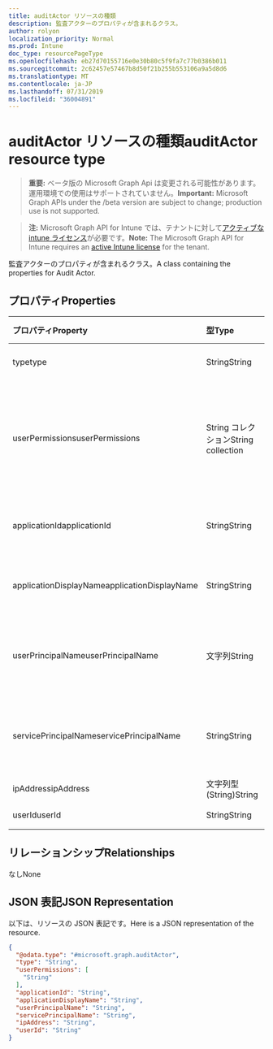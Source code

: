 ```yaml
---
title: auditActor リソースの種類
description: 監査アクターのプロパティが含まれるクラス。
author: rolyon
localization_priority: Normal
ms.prod: Intune
doc_type: resourcePageType
ms.openlocfilehash: eb27d70155716e0e30b80c5f9fa7c77b0386b011
ms.sourcegitcommit: 2c62457e57467b8d50f21b255b553106a9a5d8d6
ms.translationtype: MT
ms.contentlocale: ja-JP
ms.lasthandoff: 07/31/2019
ms.locfileid: "36004891"
---
```

# <a name="auditactor-resource-type"></a><span data-ttu-id="9c33e-103">auditActor リソースの種類</span><span class="sxs-lookup"><span data-stu-id="9c33e-103">auditActor resource type</span></span>

> <span data-ttu-id="9c33e-104">**重要:** ベータ版の Microsoft Graph Api は変更される可能性があります。運用環境での使用はサポートされていません。</span><span class="sxs-lookup"><span data-stu-id="9c33e-104">**Important:** Microsoft Graph APIs under the /beta version are subject to change; production use is not supported.</span></span>

> <span data-ttu-id="9c33e-105">**注:** Microsoft Graph API for Intune では、テナントに対して[アクティブな intune ライセンス](https://go.microsoft.com/fwlink/?linkid=839381)が必要です。</span><span class="sxs-lookup"><span data-stu-id="9c33e-105">**Note:** The Microsoft Graph API for Intune requires an [active Intune license](https://go.microsoft.com/fwlink/?linkid=839381) for the tenant.</span></span>

<span data-ttu-id="9c33e-106">監査アクターのプロパティが含まれるクラス。</span><span class="sxs-lookup"><span data-stu-id="9c33e-106">A class containing the properties for Audit Actor.</span></span>

## <a name="properties"></a><span data-ttu-id="9c33e-107">プロパティ</span><span class="sxs-lookup"><span data-stu-id="9c33e-107">Properties</span></span>
|<span data-ttu-id="9c33e-108">プロパティ</span><span class="sxs-lookup"><span data-stu-id="9c33e-108">Property</span></span>|<span data-ttu-id="9c33e-109">型</span><span class="sxs-lookup"><span data-stu-id="9c33e-109">Type</span></span>|<span data-ttu-id="9c33e-110">説明</span><span class="sxs-lookup"><span data-stu-id="9c33e-110">Description</span></span>|
|:---|:---|:---|
|<span data-ttu-id="9c33e-111">type</span><span class="sxs-lookup"><span data-stu-id="9c33e-111">type</span></span>|<span data-ttu-id="9c33e-112">String</span><span class="sxs-lookup"><span data-stu-id="9c33e-112">String</span></span>|<span data-ttu-id="9c33e-113">アクターの種類。</span><span class="sxs-lookup"><span data-stu-id="9c33e-113">Actor Type.</span></span>|
|<span data-ttu-id="9c33e-114">userPermissions</span><span class="sxs-lookup"><span data-stu-id="9c33e-114">userPermissions</span></span>|<span data-ttu-id="9c33e-115">String コレクション</span><span class="sxs-lookup"><span data-stu-id="9c33e-115">String collection</span></span>|<span data-ttu-id="9c33e-116">監査の実行時におけるユーザーのアクセス許可の一覧。</span><span class="sxs-lookup"><span data-stu-id="9c33e-116">List of user permissions when the audit was performed.</span></span>|
|<span data-ttu-id="9c33e-117">applicationId</span><span class="sxs-lookup"><span data-stu-id="9c33e-117">applicationId</span></span>|<span data-ttu-id="9c33e-118">String</span><span class="sxs-lookup"><span data-stu-id="9c33e-118">String</span></span>|<span data-ttu-id="9c33e-119">AAD アプリケーション ID。</span><span class="sxs-lookup"><span data-stu-id="9c33e-119">AAD Application Id.</span></span>|
|<span data-ttu-id="9c33e-120">applicationDisplayName</span><span class="sxs-lookup"><span data-stu-id="9c33e-120">applicationDisplayName</span></span>|<span data-ttu-id="9c33e-121">String</span><span class="sxs-lookup"><span data-stu-id="9c33e-121">String</span></span>|<span data-ttu-id="9c33e-122">アプリケーションの名前。</span><span class="sxs-lookup"><span data-stu-id="9c33e-122">Name of the Application.</span></span>|
|<span data-ttu-id="9c33e-123">userPrincipalName</span><span class="sxs-lookup"><span data-stu-id="9c33e-123">userPrincipalName</span></span>|<span data-ttu-id="9c33e-124">文字列</span><span class="sxs-lookup"><span data-stu-id="9c33e-124">String</span></span>|<span data-ttu-id="9c33e-125">ユーザー プリンシパル名 (UPN)。</span><span class="sxs-lookup"><span data-stu-id="9c33e-125">User Principal Name (UPN).</span></span>|
|<span data-ttu-id="9c33e-126">servicePrincipalName</span><span class="sxs-lookup"><span data-stu-id="9c33e-126">servicePrincipalName</span></span>|<span data-ttu-id="9c33e-127">String</span><span class="sxs-lookup"><span data-stu-id="9c33e-127">String</span></span>|<span data-ttu-id="9c33e-128">サービス プリンシパル名 (SPN)。</span><span class="sxs-lookup"><span data-stu-id="9c33e-128">Service Principal Name (SPN).</span></span>|
|<span data-ttu-id="9c33e-129">ipAddress</span><span class="sxs-lookup"><span data-stu-id="9c33e-129">ipAddress</span></span>|<span data-ttu-id="9c33e-130">文字列型 (String)</span><span class="sxs-lookup"><span data-stu-id="9c33e-130">String</span></span>|<span data-ttu-id="9c33e-131">IPAddress。</span><span class="sxs-lookup"><span data-stu-id="9c33e-131">IPAddress.</span></span>|
|<span data-ttu-id="9c33e-132">userId</span><span class="sxs-lookup"><span data-stu-id="9c33e-132">userId</span></span>|<span data-ttu-id="9c33e-133">String</span><span class="sxs-lookup"><span data-stu-id="9c33e-133">String</span></span>|<span data-ttu-id="9c33e-134">ユーザー ID。</span><span class="sxs-lookup"><span data-stu-id="9c33e-134">User Id.</span></span>|

## <a name="relationships"></a><span data-ttu-id="9c33e-135">リレーションシップ</span><span class="sxs-lookup"><span data-stu-id="9c33e-135">Relationships</span></span>
<span data-ttu-id="9c33e-136">なし</span><span class="sxs-lookup"><span data-stu-id="9c33e-136">None</span></span>

## <a name="json-representation"></a><span data-ttu-id="9c33e-137">JSON 表記</span><span class="sxs-lookup"><span data-stu-id="9c33e-137">JSON Representation</span></span>
<span data-ttu-id="9c33e-138">以下は、リソースの JSON 表記です。</span><span class="sxs-lookup"><span data-stu-id="9c33e-138">Here is a JSON representation of the resource.</span></span>
<!-- {
  "blockType": "resource",
  "@odata.type": "microsoft.graph.auditActor"
}
-->
``` json
{
  "@odata.type": "#microsoft.graph.auditActor",
  "type": "String",
  "userPermissions": [
    "String"
  ],
  "applicationId": "String",
  "applicationDisplayName": "String",
  "userPrincipalName": "String",
  "servicePrincipalName": "String",
  "ipAddress": "String",
  "userId": "String"
}
```





